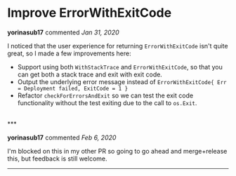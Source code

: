 # Improve ErrorWithExitCode

**yorinasub17** commented *Jan 31, 2020*

I noticed that the user experience for returning `ErrorWithExitCode` isn't quite great, so I made a few improvements here:

- Support using both `WithStackTrace` and `ErrorWithExitCode`, so that you can get both a stack trace and exit with exit code.
- Output the underlying error message instead of `ErrorWithExitCode{ Err = Deployment failed, ExitCode = 1 }`
- Refactor `checkForErrorsAndExit` so we can test the exit code functionality without the test exiting due to the call to `os.Exit`.
<br />
***


**yorinasub17** commented *Feb 6, 2020*

I'm blocked on this in my other PR so going to go ahead and merge+release this, but feedback is still welcome.
***

